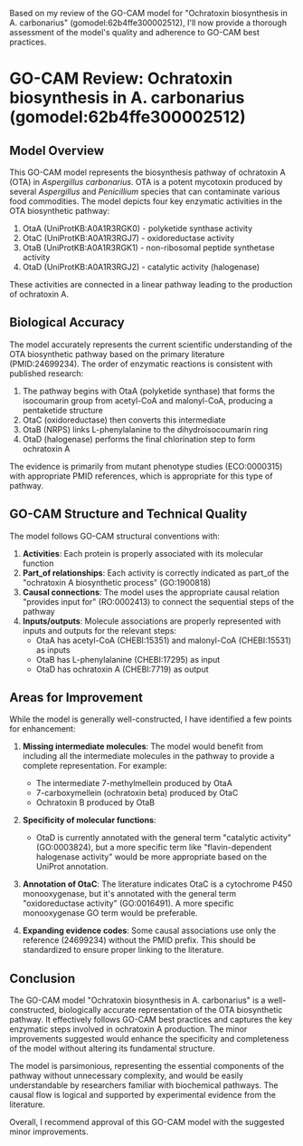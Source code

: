 Based on my review of the GO-CAM model for "Ochratoxin biosynthesis in A. carbonarius" (gomodel:62b4ffe300002512), I'll now provide a thorough assessment of the model's quality and adherence to GO-CAM best practices.

# GO-CAM Review: Ochratoxin biosynthesis in A. carbonarius (gomodel:62b4ffe300002512)

## Model Overview

This GO-CAM model represents the biosynthesis pathway of ochratoxin A (OTA) in *Aspergillus carbonarius*. OTA is a potent mycotoxin produced by several *Aspergillus* and *Penicillium* species that can contaminate various food commodities. The model depicts four key enzymatic activities in the OTA biosynthetic pathway:

1. OtaA (UniProtKB:A0A1R3RGK0) - polyketide synthase activity
2. OtaC (UniProtKB:A0A1R3RGJ7) - oxidoreductase activity
3. OtaB (UniProtKB:A0A1R3RGK1) - non-ribosomal peptide synthetase activity
4. OtaD (UniProtKB:A0A1R3RGJ2) - catalytic activity (halogenase)

These activities are connected in a linear pathway leading to the production of ochratoxin A.

## Biological Accuracy

The model accurately represents the current scientific understanding of the OTA biosynthetic pathway based on the primary literature (PMID:24699234). The order of enzymatic reactions is consistent with published research:

1. The pathway begins with OtaA (polyketide synthase) that forms the isocoumarin group from acetyl-CoA and malonyl-CoA, producing a pentaketide structure
2. OtaC (oxidoreductase) then converts this intermediate
3. OtaB (NRPS) links L-phenylalanine to the dihydroisocoumarin ring 
4. OtaD (halogenase) performs the final chlorination step to form ochratoxin A

The evidence is primarily from mutant phenotype studies (ECO:0000315) with appropriate PMID references, which is appropriate for this type of pathway.

## GO-CAM Structure and Technical Quality

The model follows GO-CAM structural conventions with:

1. **Activities**: Each protein is properly associated with its molecular function
2. **Part_of relationships**: Each activity is correctly indicated as part_of the "ochratoxin A biosynthetic process" (GO:1900818)
3. **Causal connections**: The model uses the appropriate causal relation "provides input for" (RO:0002413) to connect the sequential steps of the pathway
4. **Inputs/outputs**: Molecule associations are properly represented with inputs and outputs for the relevant steps:
   - OtaA has acetyl-CoA (CHEBI:15351) and malonyl-CoA (CHEBI:15531) as inputs
   - OtaB has L-phenylalanine (CHEBI:17295) as input
   - OtaD has ochratoxin A (CHEBI:7719) as output

## Areas for Improvement

While the model is generally well-constructed, I have identified a few points for enhancement:

1. **Missing intermediate molecules**: The model would benefit from including all the intermediate molecules in the pathway to provide a complete representation. For example:
   - The intermediate 7-methylmellein produced by OtaA
   - 7-carboxymellein (ochratoxin beta) produced by OtaC
   - Ochratoxin B produced by OtaB

2. **Specificity of molecular functions**: 
   - OtaD is currently annotated with the general term "catalytic activity" (GO:0003824), but a more specific term like "flavin-dependent halogenase activity" would be more appropriate based on the UniProt annotation.

3. **Annotation of OtaC**: The literature indicates OtaC is a cytochrome P450 monooxygenase, but it's annotated with the general term "oxidoreductase activity" (GO:0016491). A more specific monooxygenase GO term would be preferable.

4. **Expanding evidence codes**: Some causal associations use only the reference (24699234) without the PMID prefix. This should be standardized to ensure proper linking to the literature.

## Conclusion

The GO-CAM model "Ochratoxin biosynthesis in A. carbonarius" is a well-constructed, biologically accurate representation of the OTA biosynthetic pathway. It effectively follows GO-CAM best practices and captures the key enzymatic steps involved in ochratoxin A production. The minor improvements suggested would enhance the specificity and completeness of the model without altering its fundamental structure.

The model is parsimonious, representing the essential components of the pathway without unnecessary complexity, and would be easily understandable by researchers familiar with biochemical pathways. The causal flow is logical and supported by experimental evidence from the literature.

Overall, I recommend approval of this GO-CAM model with the suggested minor improvements.